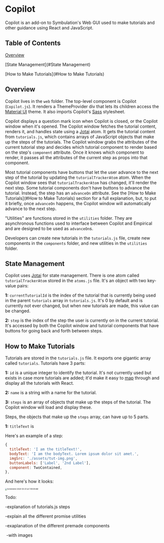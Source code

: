 # Copilot

Copilot is an add-on to Symbulation's Web GUI used to make tutorials and other guidance using React and JavaScript.

## Table of Contents

[Overview](#overview)

[State Management](#State Management)

[How to Make Tutorials](#How to Make Tutorials)

## Overview

Copilot lives in the `web` folder. The top-level component is Copilot (`Copilot.js`). It renders a ThemeProvider div that lets its children access the [Material UI](https://mui.com/material-ui/) theme. It also imports Copilot's [Sass](https://sass-lang.com) stylesheet.

Copilot displays a question mark icon when Copilot is closed, or the Copilot window when it's opened. The Copilot window fetches the tutorial content, renders it, and handles state using a [Jotai](https://jotai.org) atom. It gets the tutorial content from `tutorials.js`, which contains arrays of JavaScript objects that make up the steps of  the tutorials. The Copilot window grabs the attributes of the current tutorial step and decides which tutorial component to render based on the step's `component` attribute. Once it knows which component to render, it passes all the attributes of the current step as props into that component.

Most tutorial components have buttons that let the user advance to the next step of the tutorial by updating the `tutorialTrackerAtom` atom. When the Copilot window sees that `tutorialTrackerAtom` has changed, it'll render the next step. Some tutorial components don't have buttons to advance the tutorial. Instead, the step has an `advanceOn` attribute. See the [How to Make Tutorials](#How to Make Tutorials) section for a full explanation, but, to put it briefly, once `advanceOn` happens, the Copilot window will automatically advance to the next step.

"Utilities" are functions stored in the `utilities` folder. They are asynchronous functions used to interface between Copilot and Empirical and are designed to be used as `advanceOn`s.

Developers can create new tutorials in the `tutorials.js` file, create new components in the `components` folder, and new utilities in the `utilities` folder.

## State Management

Copilot uses [Jotai](https://jotai.org) for state management. There is one atom called `tutorialTrackerAtom` stored in the `atoms.js` file. It's an object with two key-value pairs:

**1:** `currentTutorialId` is the index of the tutorial that is currently being used in the parent `tutorials` array in `tutorials.js`. It's 0 by default and is currently not ever changed, but when new tutorials are made, this value can be changed.

**2:** `step` is the index of the step the user is currently on in the current tutorial. It's accessed by both the Copilot window and tutorial components that have buttons for going back and forth between steps.

## How to Make Tutorials

Tutorials are stored in the `tutorials.js` file. It exports one gigantic array called `tutorials`. Tutorials have 3 parts:

**1:** `id` is a unique integer to identify the tutorial. It's not currently used but exists in case more tutorials are added; it'd make it easy to [map](https://react.dev/learn/rendering-lists#where-to-get-your-key) through and display all the tutorials with React.

**2:** `name` is a string with a name for the tutorial.

**3:** `steps` is an array of objects that make up the steps of the tutorial. The Copilot window will load and display these.

Steps, the objects that make up the `steps` array, can have up to 5 parts. 

**1:** `titleText` is

Here's an example of a step:

```javascript
{
  titleText: 'I am the titleText!',
  bodyText: 'I am the bodyText. Lorem ipsum dolor sit amet.',
  imgSrc: './assets/tut-img.png',
  buttonLabels: ['Label', '2nd Label'],
  component: TwoContained,
},
```

And here's how it looks:

<img src="/Users/bennett/Desktop/Screenshot 2024-03-25 at 7.09.09 AM.png" alt="Screenshot 2024-03-25 at 7.09.09 AM" style="zoom:40%;" />





Todo:



-explanation of tutorials.js steps

-explain all the different promise utilities

-exaplanation of the different premade components

​    -with images

